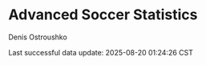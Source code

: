 # Advanced Soccer Statistics
Denis Ostroushko

<!-- gfm -->

Last successful data update: 2025-08-20 01:24:26 CST
